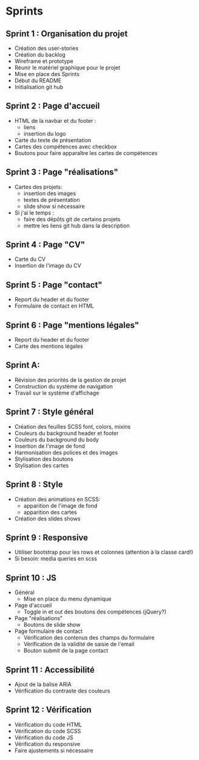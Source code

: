 # Sprints

## Sprint 1 : Organisation du projet
- Création des user-stories
- Création du backlog
- Wireframe et prototype
- Réunir le matériel graphique pour le projet
- Mise en place des Sprints
- Début du README
- Initialisation git hub

## Sprint 2 : Page d'accueil
- HTML de la navbar et du footer :
    - liens 
    - insertion du logo
- Carte du texte de présentation
- Cartes des compétences avec checkbox
- Boutons pour faire apparaître les cartes de compétences

## Sprint 3 : Page "réalisations"
- Cartes des projets:
    - insertion des images
    - textes de présentation
    - slide show si nécessaire
- Si j'ai le temps : 
    - faire des dépôts git de certains projets
    - mettre les liens git hub dans la description

## Sprint 4 : Page "CV"
- Carte du CV
- Insertion de l'image du CV

## Sprint 5 : Page "contact"
- Report du header et du footer
- Formulaire de contact en HTML

## Sprint 6 : Page "mentions légales"
- Report du header et du footer
- Carte des mentions légales

## Sprint A:
- Révision des priorités de la gestion de projet
- Construction du système de navigation 
- Travail sur le système d'affichage

## Sprint 7 : Style général
- Création des feuilles SCSS font, colors, mixins
- Couleurs du background header et footer
- Couleurs du background du body
- Insertion de l'image de fond
- Harmonisation des polices et des images
- Stylisation des boutons
- Stylisation des cartes

## Sprint 8 : Style 
- Création des animations en SCSS:
    - apparition de l'image de fond
    - apparition des cartes
- Création des slides shows

## Sprint 9 : Responsive
- Utiliser bootstrap pour les rows et colonnes
    (attention à la classe card!)
- Si besoin: media queries en scss

## Sprint 10 : JS 
- Général
    - Mise en place du menu dynamique
- Page d'accueil
    - Toggle in et out des boutons des compétences (jQuery?)
- Page "réalisations"
    - Boutons de slide show
- Page formulaire de contact
    - Vérification des contenus des champs du formulaire
    - Vérification de la validité de saisie de l'email
    - Bouton submit de la page contact

## Sprint 11 : Accessibilité
- Ajout de la balise ARIA
- Vérification du contraste des couleurs

## Sprint 12 : Vérification
- Vérification du code HTML
- Vérification du code SCSS
- Vérification du code JS
- Vérification du responsive
- Faire ajustements si nécessaire
